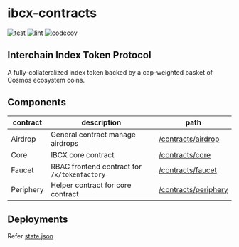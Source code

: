 # ibcx-contracts

[![test](https://github.com/many-things/ibcx-contracts/actions/workflows/tester.yaml/badge.svg)](https://github.com/many-things/ibcx-contracts/actions/workflows/tester.yaml) [![lint](https://github.com/many-things/ibcx-contracts/actions/workflows/linter.yaml/badge.svg)](https://github.com/many-things/ibcx-contracts/actions/workflows/linter.yaml) [![codecov](https://codecov.io/gh/many-things/ibcx-contracts/branch/main/graph/badge.svg?token=NWZGJ8MBHE)](https://codecov.io/gh/many-things/ibcx-contracts)

## Interchain Index Token Protocol

A fully-collateralized index token backed by a cap-weighted basket of Cosmos ecosystem coins.

## Components

| contract  | description                                  | path                                                    |
| --------- | -------------------------------------------- | ------------------------------------------------------- |
| Airdrop   | General contract manage airdrops             | [/contracts/airdrop](./contracts/airdrop/README.md)     |
| Core      | IBCX core contract                           | [/contracts/core](./contracts/core/README.md)           |
| Faucet    | RBAC frontend contract for `/x/tokenfactory` | [/contracts/faucet](./contracts/faucet/README.md)       |
| Periphery | Helper contract for core contract            | [/contracts/periphery](./contracts/periphery/README.md) |

## Deployments

Refer [state.json](./.beaker/state.json)
